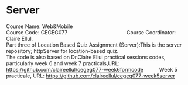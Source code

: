 # Server
Course Name: Web&Mobile                                                                                                               
Course Code: CEGEG077                                                                                                                     
Course Coordinator: Claire Ellul.                                                                                                         
Part three of Location Based Quiz Assignment (Server):This is the server repository; httpServer for location-based quiz.                  
The code is also based on Dr.Claire Ellul practical sessions codes, particularly week 6 and week 7 practicals,URL: https://github.com/claireellul/cegeg077-week6formcode                                                                                     
Week 5 practicale, URL: https://github.com/claireellul/cegeg077-week5server
